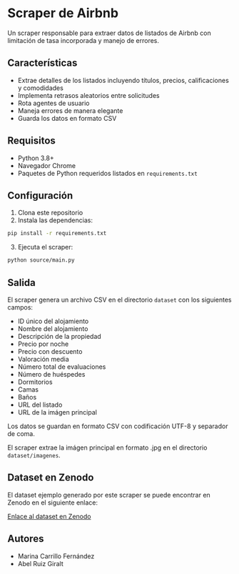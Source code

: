 # Scraper de Airbnb

Un scraper responsable para extraer datos de listados de Airbnb con limitación de tasa incorporada y manejo de errores.

## Características

- Extrae detalles de los listados incluyendo títulos, precios, calificaciones y comodidades
- Implementa retrasos aleatorios entre solicitudes
- Rota agentes de usuario
- Maneja errores de manera elegante
- Guarda los datos en formato CSV

## Requisitos

- Python 3.8+
- Navegador Chrome
- Paquetes de Python requeridos listados en `requirements.txt`

## Configuración

1. Clona este repositorio
2. Instala las dependencias:

```bash
pip install -r requirements.txt
```

3. Ejecuta el scraper:

```bash
python source/main.py
```

## Salida

El scraper genera un archivo CSV en el directorio `dataset` con los siguientes campos:

- ID único del alojamiento
- Nombre del alojamiento
- Descripción de la propiedad
- Precio por noche
- Precio con descuento
- Valoración media
- Número total de evaluaciones
- Número de huéspedes
- Dormitorios
- Camas
- Baños
- URL del listado
- URL de la imágen principal

Los datos se guardan en formato CSV con codificación UTF-8 y separador de coma.

El scraper extrae la imágen principal en formato .jpg en el directorio `dataset/imagenes`.

## Dataset en Zenodo

El dataset ejemplo generado por este scraper se puede encontrar en Zenodo en el siguiente enlace:

[Enlace al dataset en Zenodo](#)

## Autores

- Marina Carrillo Fernández
- Abel Ruiz Giralt
